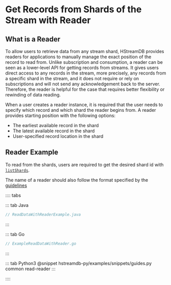 # Get Records from Shards of the Stream with Reader

## What is a Reader

To allow users to retrieve data from any stream shard, HStreamDB provides
readers for applications to manually manage the exact position of the record to
read from. Unlike subscription and consumption, a reader can be seen as a
lower-level API for getting records from streams. It gives users direct access
to any records in the stream, more precisely, any records from a specific shard
in the stream, and it does not require or rely on subscriptions and will not
send any acknowledgement back to the server. Therefore, the reader is helpful
for the case that requires better flexibility or rewinding of data reading.

When a user creates a reader instance, it is required that the user needs to
specify which record and which shard the reader begins from. A reader provides
starting position with the following options:

- The earliest available record in the shard
- The latest available record in the shard
- User-specified record location in the shard

## Reader Example

To read from the shards, users are required to get the desired shard id with
[`listShards`](./shards.md#listshards).

The name of a reader should also follow the format specified by the [guidelines](./stream.md#guidelines-to-name-a-resource)

:::: tabs

::: tab Java

```java
// ReadDataWithReaderExample.java
```

:::

::: tab Go

```go
// ExampleReadDataWithReader.go
```

:::

::: tab Python3
@snippet hstreamdb-py/examples/snippets/guides.py common read-reader
:::

::::
